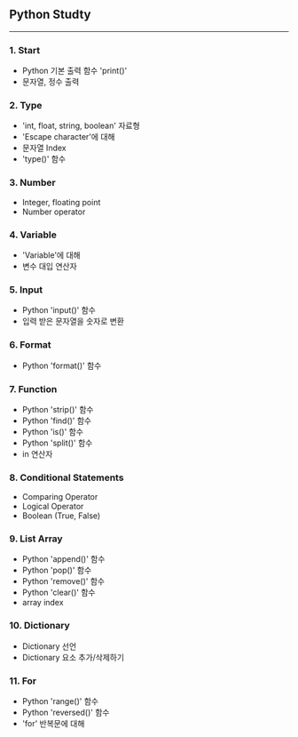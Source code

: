 ## Python Studty
---
### 1. Start
- Python 기본 출력 함수 'print()'
- 문자열, 정수 출력

### 2. Type
- 'int, float, string, boolean' 자료형
- 'Escape character'에 대해
- 문자열 Index
- 'type()' 함수

### 3. Number
- Integer, floating point
- Number operator

### 4. Variable
- 'Variable'에 대해
- 변수 대입 연산자

### 5. Input
- Python 'input()' 함수
- 입력 받은 문자열을 숫자로 변환

### 6. Format
- Python 'format()' 함수

### 7. Function
- Python 'strip()' 함수
- Python 'find()' 함수
- Python 'is()' 함수
- Python 'split()' 함수
- in 연산자

### 8. Conditional Statements
- Comparing Operator
- Logical Operator
- Boolean (True, False)

### 9. List Array
- Python 'append()' 함수
- Python 'pop()' 함수
- Python 'remove()' 함수
- Python 'clear()' 함수
- array index

### 10. Dictionary
- Dictionary 선언
- Dictionary 요소 추가/삭제하기

### 11. For
- Python 'range()' 함수
- Python 'reversed()' 함수
- 'for' 반복문에 대해